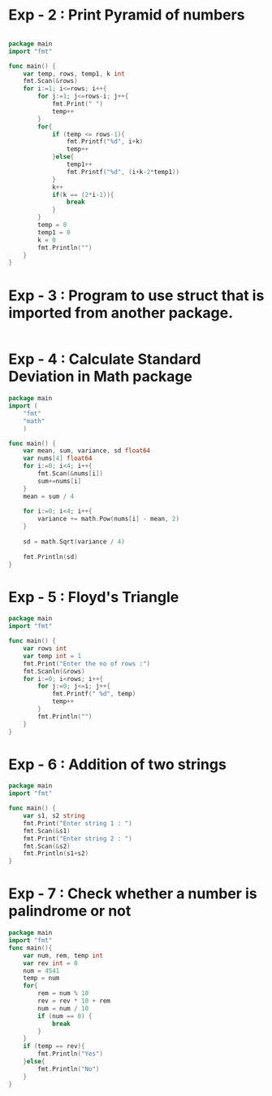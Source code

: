 # Exp - 2 : Print Pyramid of numbers

```go

package main
import "fmt"

func main() {
    var temp, rows, temp1, k int
    fmt.Scan(&rows)
    for i:=1; i<=rows; i++{
        for j:=1; j<=rows-i; j++{
            fmt.Print(" ")
            temp++
        }
        for{
            if (temp <= rows-1){
                fmt.Printf("%d", i+k)
                temp++
            }else{
                temp1++
                fmt.Printf("%d", (i+k-2*temp1))
            }
            k++
            if(k == (2*i-1)){
                break
            }
        }
        temp = 0
        temp1 = 0
        k = 0
        fmt.Println("")
    }
}
```

# Exp - 3 : Program to use struct that is imported from another package.

```go

```

# Exp - 4 : Calculate Standard Deviation in Math package

```go
package main
import (
    "fmt"
    "math"
    )

func main() {
    var mean, sum, variance, sd float64
    var nums[4] float64
    for i:=0; i<4; i++{
        fmt.Scan(&nums[i])
        sum+=nums[i]
    }
    mean = sum / 4
    
    for i:=0; i<4; i++{
        variance += math.Pow(nums[i] - mean, 2)
    }
    
    sd = math.Sqrt(variance / 4)
    
    fmt.Println(sd)
}
```

# Exp - 5 : Floyd's Triangle

```go
package main
import "fmt"

func main() {
    var rows int
    var temp int = 1
    fmt.Print("Enter the no of rows :")
    fmt.Scanln(&rows)
    for i:=0; i<rows; i++{
        for j:=0; j<=i; j++{
            fmt.Printf(" %d", temp)
            temp++
        }
        fmt.Println("")
    }
}
```

# Exp - 6 : Addition of two strings

```go
package main
import "fmt"

func main() {
    var s1, s2 string
    fmt.Print("Enter string 1 : ")
    fmt.Scan(&s1)
    fmt.Print("Enter string 2 : ")
    fmt.Scan(&s2)
    fmt.Println(s1+s2)
}
```

# Exp - 7 : Check whether a number is palindrome or not

```go
package main
import "fmt"
func main(){
	var num, rem, temp int
	var rev int = 0
	num = 4541
	temp = num
	for{
	    rem = num % 10
	    rev = rev * 10 + rem
	    num = num / 10
	    if (num == 0) {
	        break
	    }
	}
	if (temp == rev){
	    fmt.Println("Yes")
	}else{
	    fmt.Println("No")
	}
}
```
